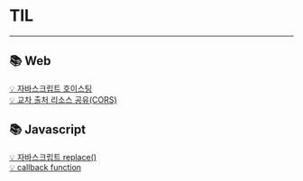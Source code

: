 <h1>TIL</h1>
<hr />

<h2> 📚 Web </h2>

<a href="https://rec8730.tistory.com/127">💡 자바스크립트 호이스팅</a></br>
<a href="https://rec8730.tistory.com/129">💡 교차 출처 리소스 공유(CORS)</a>

<h2> 📚 Javascript</h2>
<a href="https://rec8730.tistory.com/128">💡 자바스크립트 replace()</a></br>
<a href="https://rec8730.tistory.com/130">💡 callback function</a>
